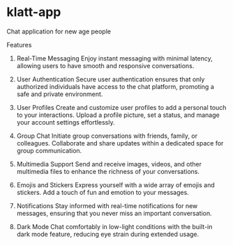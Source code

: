 # klatt-app
Chat application for new age people

Features
1. Real-Time Messaging
Enjoy instant messaging with minimal latency, allowing users to have smooth and responsive conversations.

2. User Authentication
Secure user authentication ensures that only authorized individuals have access to the chat platform, promoting a safe and private environment.

3. User Profiles
Create and customize user profiles to add a personal touch to your interactions. Upload a profile picture, set a status, and manage your account settings effortlessly.

4. Group Chat
Initiate group conversations with friends, family, or colleagues. Collaborate and share updates within a dedicated space for group communication.

5. Multimedia Support
Send and receive images, videos, and other multimedia files to enhance the richness of your conversations.

6. Emojis and Stickers
Express yourself with a wide array of emojis and stickers. Add a touch of fun and emotion to your messages.

7. Notifications
Stay informed with real-time notifications for new messages, ensuring that you never miss an important conversation.

8. Dark Mode
Chat comfortably in low-light conditions with the built-in dark mode feature, reducing eye strain during extended usage.
